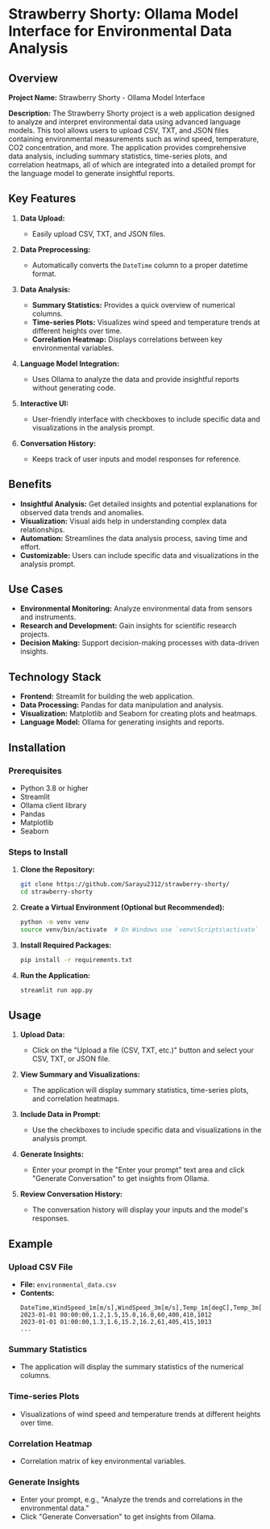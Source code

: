 # Strawberry Shorty: Ollama Model Interface for Environmental Data Analysis

## Overview

**Project Name:** Strawberry Shorty - Ollama Model Interface

**Description:** The Strawberry Shorty project is a web application designed to analyze and interpret environmental data using advanced language models. This tool allows users to upload CSV, TXT, and JSON files containing environmental measurements such as wind speed, temperature, CO2 concentration, and more. The application provides comprehensive data analysis, including summary statistics, time-series plots, and correlation heatmaps, all of which are integrated into a detailed prompt for the language model to generate insightful reports.

## Key Features

1. **Data Upload:**
   - Easily upload CSV, TXT, and JSON files.
   
2. **Data Preprocessing:**
   - Automatically converts the `DateTime` column to a proper datetime format.
   
3. **Data Analysis:**
   - **Summary Statistics:** Provides a quick overview of numerical columns.
   - **Time-series Plots:** Visualizes wind speed and temperature trends at different heights over time.
   - **Correlation Heatmap:** Displays correlations between key environmental variables.
   
4. **Language Model Integration:**
   - Uses Ollama to analyze the data and provide insightful reports without generating code.
   
5. **Interactive UI:**
   - User-friendly interface with checkboxes to include specific data and visualizations in the analysis prompt.
   
6. **Conversation History:**
   - Keeps track of user inputs and model responses for reference.

## Benefits

- **Insightful Analysis:** Get detailed insights and potential explanations for observed data trends and anomalies.
- **Visualization:** Visual aids help in understanding complex data relationships.
- **Automation:** Streamlines the data analysis process, saving time and effort.
- **Customizable:** Users can include specific data and visualizations in the analysis prompt.

## Use Cases

- **Environmental Monitoring:** Analyze environmental data from sensors and instruments.
- **Research and Development:** Gain insights for scientific research projects.
- **Decision Making:** Support decision-making processes with data-driven insights.

## Technology Stack

- **Frontend:** Streamlit for building the web application.
- **Data Processing:** Pandas for data manipulation and analysis.
- **Visualization:** Matplotlib and Seaborn for creating plots and heatmaps.
- **Language Model:** Ollama for generating insights and reports.

## Installation

### Prerequisites

- Python 3.8 or higher
- Streamlit
- Ollama client library
- Pandas
- Matplotlib
- Seaborn

### Steps to Install

1. **Clone the Repository:**
   ```bash
   git clone https://github.com/Sarayu2312/strawberry-shorty/
   cd strawberry-shorty
   ```

2. **Create a Virtual Environment (Optional but Recommended):**
   ```bash
   python -m venv venv
   source venv/bin/activate  # On Windows use `venv\Scripts\activate`
   ```

3. **Install Required Packages:**
   ```bash
   pip install -r requirements.txt
   ```

4. **Run the Application:**
   ```bash
   streamlit run app.py
   ```

## Usage

1. **Upload Data:**
   - Click on the "Upload a file (CSV, TXT, etc.)" button and select your CSV, TXT, or JSON file.

2. **View Summary and Visualizations:**
   - The application will display summary statistics, time-series plots, and correlation heatmaps.

3. **Include Data in Prompt:**
   - Use the checkboxes to include specific data and visualizations in the analysis prompt.

4. **Generate Insights:**
   - Enter your prompt in the "Enter your prompt" text area and click "Generate Conversation" to get insights from Ollama.

5. **Review Conversation History:**
   - The conversation history will display your inputs and the model's responses.

## Example

### Upload CSV File
- **File:** `environmental_data.csv`
- **Contents:**
  ```csv
  DateTime,WindSpeed_1m[m/s],WindSpeed_3m[m/s],Temp_1m[degC],Temp_3m[degC],RH_1m[%],CO2_MNT[ppm],CO2_desert[ppm],AirPress_hPa
  2023-01-01 00:00:00,1.2,1.5,15.0,16.0,60,400,410,1012
  2023-01-01 01:00:00,1.3,1.6,15.2,16.2,61,405,415,1013
  ...
  ```

### Summary Statistics
- The application will display the summary statistics of the numerical columns.

### Time-series Plots
- Visualizations of wind speed and temperature trends at different heights over time.

### Correlation Heatmap
- Correlation matrix of key environmental variables.

### Generate Insights
- Enter your prompt, e.g., "Analyze the trends and correlations in the environmental data."
- Click "Generate Conversation" to get insights from Ollama.


